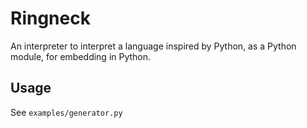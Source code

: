 # Ringneck

An interpreter to interpret a language inspired by Python, as a Python module, for embedding in Python.

## Usage

See `examples/generator.py`

